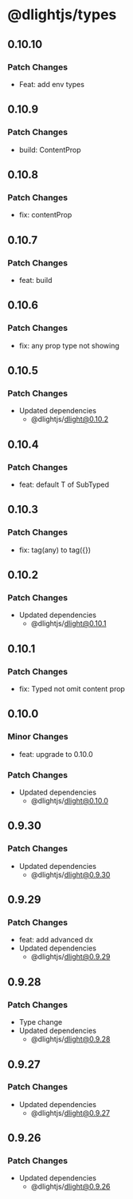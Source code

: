 # @dlightjs/types

## 0.10.10

### Patch Changes

- Feat: add env types

## 0.10.9

### Patch Changes

- build: ContentProp<any>

## 0.10.8

### Patch Changes

- fix: contentProp<any>

## 0.10.7

### Patch Changes

- feat: build

## 0.10.6

### Patch Changes

- fix: any prop type not showing

## 0.10.5

### Patch Changes

- Updated dependencies
  - @dlightjs/dlight@0.10.2

## 0.10.4

### Patch Changes

- feat: default T of SubTyped

## 0.10.3

### Patch Changes

- fix: tag(any) to tag({})

## 0.10.2

### Patch Changes

- Updated dependencies
  - @dlightjs/dlight@0.10.1

## 0.10.1

### Patch Changes

- fix: Typed not omit content prop

## 0.10.0

### Minor Changes

- feat: upgrade to 0.10.0

### Patch Changes

- Updated dependencies
  - @dlightjs/dlight@0.10.0

## 0.9.30

### Patch Changes

- Updated dependencies
  - @dlightjs/dlight@0.9.30

## 0.9.29

### Patch Changes

- feat: add advanced dx
- Updated dependencies
  - @dlightjs/dlight@0.9.29

## 0.9.28

### Patch Changes

- Type change
- Updated dependencies
  - @dlightjs/dlight@0.9.28

## 0.9.27

### Patch Changes

- Updated dependencies
  - @dlightjs/dlight@0.9.27

## 0.9.26

### Patch Changes

- Updated dependencies
  - @dlightjs/dlight@0.9.26
